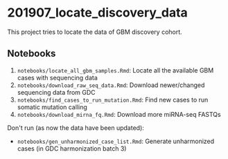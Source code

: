 # 201907_locate_discovery_data
This project tries to locate the data of GBM discovery cohort.

## Notebooks
1. `notebooks/locate_all_gbm_samples.Rmd`: Locate all the available GBM cases with sequencing data
2. `notebooks/download_raw_seq_data.Rmd`: Download newer/changed sequencing data from GDC
3. `notebooks/find_cases_to_run_mutation.Rmd`: Find new cases to run somatic mutation calling
4. `notebooks/download_mirna_fq.Rmd`: Download more miRNA-seq FASTQs

Don't run (as now the data have been updated):
- `notebooks/gen_unharmonized_case_list.Rmd`: Generate unharmonized cases (in GDC harmonization batch 3)